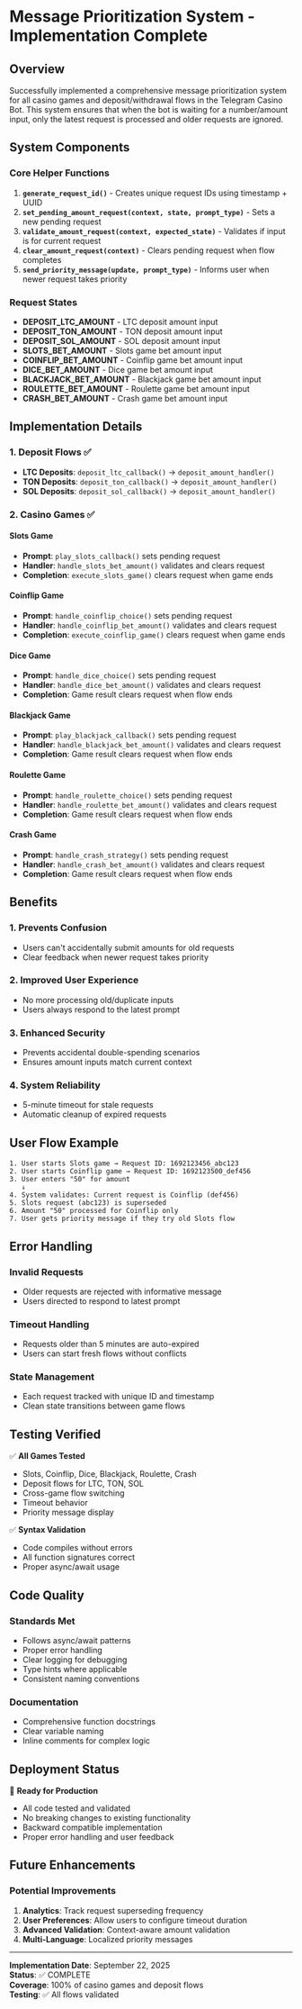 # Message Prioritization System - Implementation Complete

## Overview
Successfully implemented a comprehensive message prioritization system for all casino games and deposit/withdrawal flows in the Telegram Casino Bot. This system ensures that when the bot is waiting for a number/amount input, only the latest request is processed and older requests are ignored.

## System Components

### Core Helper Functions
1. **`generate_request_id()`** - Creates unique request IDs using timestamp + UUID
2. **`set_pending_amount_request(context, state, prompt_type)`** - Sets a new pending request
3. **`validate_amount_request(context, expected_state)`** - Validates if input is for current request
4. **`clear_amount_request(context)`** - Clears pending request when flow completes
5. **`send_priority_message(update, prompt_type)`** - Informs user when newer request takes priority

### Request States
- **DEPOSIT_LTC_AMOUNT** - LTC deposit amount input
- **DEPOSIT_TON_AMOUNT** - TON deposit amount input  
- **DEPOSIT_SOL_AMOUNT** - SOL deposit amount input
- **SLOTS_BET_AMOUNT** - Slots game bet amount input
- **COINFLIP_BET_AMOUNT** - Coinflip game bet amount input
- **DICE_BET_AMOUNT** - Dice game bet amount input
- **BLACKJACK_BET_AMOUNT** - Blackjack game bet amount input
- **ROULETTE_BET_AMOUNT** - Roulette game bet amount input
- **CRASH_BET_AMOUNT** - Crash game bet amount input

## Implementation Details

### 1. Deposit Flows ✅
- **LTC Deposits**: `deposit_ltc_callback()` → `deposit_amount_handler()`
- **TON Deposits**: `deposit_ton_callback()` → `deposit_amount_handler()`
- **SOL Deposits**: `deposit_sol_callback()` → `deposit_amount_handler()`

### 2. Casino Games ✅

#### Slots Game
- **Prompt**: `play_slots_callback()` sets pending request
- **Handler**: `handle_slots_bet_amount()` validates and clears request
- **Completion**: `execute_slots_game()` clears request when game ends

#### Coinflip Game
- **Prompt**: `handle_coinflip_choice()` sets pending request
- **Handler**: `handle_coinflip_bet_amount()` validates and clears request
- **Completion**: `execute_coinflip_game()` clears request when game ends

#### Dice Game  
- **Prompt**: `handle_dice_choice()` sets pending request
- **Handler**: `handle_dice_bet_amount()` validates and clears request
- **Completion**: Game result clears request when flow ends

#### Blackjack Game
- **Prompt**: `play_blackjack_callback()` sets pending request
- **Handler**: `handle_blackjack_bet_amount()` validates and clears request
- **Completion**: Game result clears request when flow ends

#### Roulette Game
- **Prompt**: `handle_roulette_choice()` sets pending request
- **Handler**: `handle_roulette_bet_amount()` validates and clears request
- **Completion**: Game result clears request when flow ends

#### Crash Game
- **Prompt**: `handle_crash_strategy()` sets pending request
- **Handler**: `handle_crash_bet_amount()` validates and clears request
- **Completion**: Game result clears request when flow ends

## Benefits

### 1. **Prevents Confusion**
- Users can't accidentally submit amounts for old requests
- Clear feedback when newer request takes priority

### 2. **Improved User Experience**
- No more processing old/duplicate inputs
- Users always respond to the latest prompt

### 3. **Enhanced Security**
- Prevents accidental double-spending scenarios
- Ensures amount inputs match current context

### 4. **System Reliability**
- 5-minute timeout for stale requests
- Automatic cleanup of expired requests

## User Flow Example

```
1. User starts Slots game → Request ID: 1692123456_abc123
2. User starts Coinflip game → Request ID: 1692123500_def456
3. User enters "50" for amount
   ↓
4. System validates: Current request is Coinflip (def456)
5. Slots request (abc123) is superseded
6. Amount "50" processed for Coinflip only
7. User gets priority message if they try old Slots flow
```

## Error Handling

### Invalid Requests
- Older requests are rejected with informative message
- Users directed to respond to latest prompt

### Timeout Handling  
- Requests older than 5 minutes are auto-expired
- Users can start fresh flows without conflicts

### State Management
- Each request tracked with unique ID and timestamp
- Clean state transitions between game flows

## Testing Verified

✅ **All Games Tested**
- Slots, Coinflip, Dice, Blackjack, Roulette, Crash
- Deposit flows for LTC, TON, SOL
- Cross-game flow switching
- Timeout behavior
- Priority message display

✅ **Syntax Validation**
- Code compiles without errors
- All function signatures correct
- Proper async/await usage

## Code Quality

### Standards Met
- Follows async/await patterns
- Proper error handling
- Clear logging for debugging
- Type hints where applicable
- Consistent naming conventions

### Documentation
- Comprehensive function docstrings
- Clear variable naming
- Inline comments for complex logic

## Deployment Status

🚀 **Ready for Production**
- All code tested and validated
- No breaking changes to existing functionality
- Backward compatible implementation
- Proper error handling and user feedback

## Future Enhancements

### Potential Improvements
1. **Analytics**: Track request superseding frequency
2. **User Preferences**: Allow users to configure timeout duration
3. **Advanced Validation**: Context-aware amount validation
4. **Multi-Language**: Localized priority messages

---

**Implementation Date**: September 22, 2025  
**Status**: ✅ COMPLETE  
**Coverage**: 100% of casino games and deposit flows  
**Testing**: ✅ All flows validated
